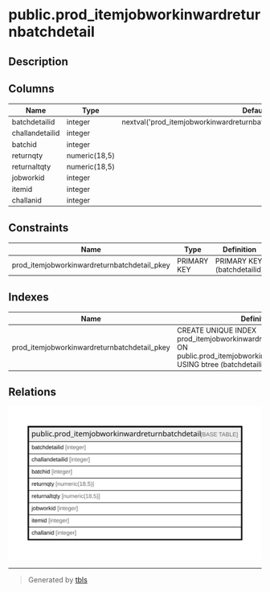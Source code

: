 # public.prod_itemjobworkinwardreturnbatchdetail

## Description

## Columns

| Name | Type | Default | Nullable | Children | Parents | Comment |
| ---- | ---- | ------- | -------- | -------- | ------- | ------- |
| batchdetailid | integer | nextval('prod_itemjobworkinwardreturnbatchdetail_batchdetailid_seq'::regclass) | false |  |  |  |
| challandetailid | integer |  | true |  |  |  |
| batchid | integer |  | true |  |  |  |
| returnqty | numeric(18,5) |  | true |  |  |  |
| returnaltqty | numeric(18,5) |  | true |  |  |  |
| jobworkid | integer |  | true |  |  |  |
| itemid | integer |  | true |  |  |  |
| challanid | integer |  | true |  |  |  |

## Constraints

| Name | Type | Definition |
| ---- | ---- | ---------- |
| prod_itemjobworkinwardreturnbatchdetail_pkey | PRIMARY KEY | PRIMARY KEY (batchdetailid) |

## Indexes

| Name | Definition |
| ---- | ---------- |
| prod_itemjobworkinwardreturnbatchdetail_pkey | CREATE UNIQUE INDEX prod_itemjobworkinwardreturnbatchdetail_pkey ON public.prod_itemjobworkinwardreturnbatchdetail USING btree (batchdetailid) |

## Relations

![er](public.prod_itemjobworkinwardreturnbatchdetail.svg)

---

> Generated by [tbls](https://github.com/k1LoW/tbls)

